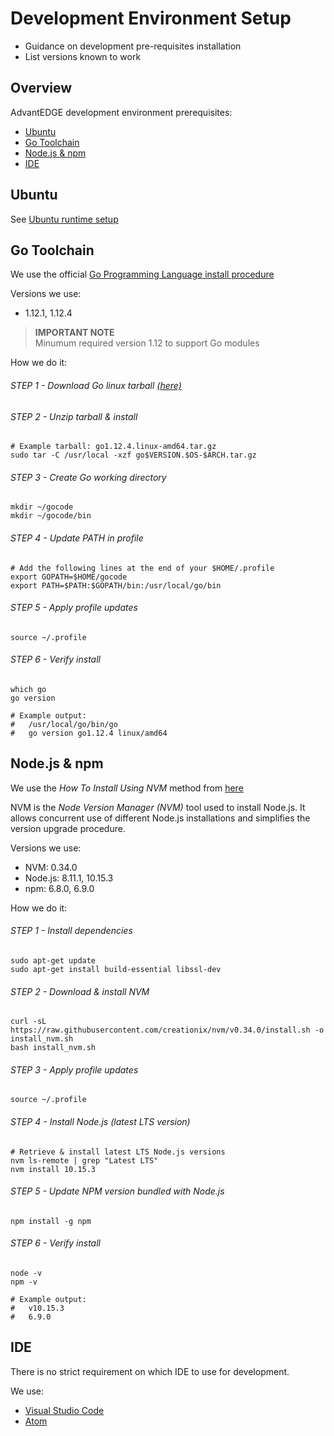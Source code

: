 # Development Environment Setup

- Guidance on development pre-requisites installation
- List versions known to work

## Overview

AdvantEDGE development environment prerequisites:

- [Ubuntu](#ubuntu)
- [Go Toolchain](#go-toolchain)
- [Node.js & npm](#nodejs-npm)
- [IDE](#IDE)

## Ubuntu

See [Ubuntu runtime setup](setup_runtime.md#ubuntu)

## Go Toolchain

We use the official [Go Programming Language install procedure](https://golang.org/doc/install)

Versions we use:

- 1.12.1, 1.12.4

>**IMPORTANT NOTE**<br>
Minumum required version 1.12 to support Go modules<br>

How we do it:

###### STEP 1 - Download Go linux tarball [(here)](https://golang.org/dl/)

###### STEP 2 - Unzip tarball & install

```
# Example tarball: go1.12.4.linux-amd64.tar.gz
sudo tar -C /usr/local -xzf go$VERSION.$OS-$ARCH.tar.gz
```

###### STEP 3 - Create Go working directory

```
mkdir ~/gocode
mkdir ~/gocode/bin
```

###### STEP 4 - Update PATH in profile

```
# Add the following lines at the end of your $HOME/.profile
export GOPATH=$HOME/gocode
export PATH=$PATH:$GOPATH/bin:/usr/local/go/bin
```

###### STEP 5 - Apply profile updates

```
source ~/.profile
```

###### STEP 6 - Verify install

```
which go
go version

# Example output:
#   /usr/local/go/bin/go
#   go version go1.12.4 linux/amd64
```

## Node.js & npm

We use the _How To Install Using NVM_ method from [here](https://www.digitalocean.com/community/tutorials/how-to-install-node-js-on-ubuntu-16-04)

NVM is the _Node Version Manager (NVM)_ tool used to install Node.js. It allows concurrent use of different Node.js installations and simplifies the version upgrade procedure.

Versions we use:

- NVM: 0.34.0
- Node.js: 8.11.1, 10.15.3
- npm: 6.8.0, 6.9.0

How we do it:

###### STEP 1 - Install dependencies

```
sudo apt-get update
sudo apt-get install build-essential libssl-dev
```

###### STEP 2 - Download & install NVM

```
curl -sL https://raw.githubusercontent.com/creationix/nvm/v0.34.0/install.sh -o install_nvm.sh
bash install_nvm.sh
```

###### STEP 3 - Apply profile updates

```
source ~/.profile
```

###### STEP 4 - Install Node.js (latest LTS version)

```
# Retrieve & install latest LTS Node.js versions
nvm ls-remote | grep "Latest LTS"
nvm install 10.15.3
```

###### STEP 5 - Update NPM version bundled with Node.js

```
npm install -g npm
```

###### STEP 6 - Verify install

```
node -v
npm -v

# Example output:
#   v10.15.3
#   6.9.0
```

## IDE

There is no strict requirement on which IDE to use for development.

We use:
- [Visual Studio Code](https://code.visualstudio.com/)
- [Atom](https://ide.atom.io/)